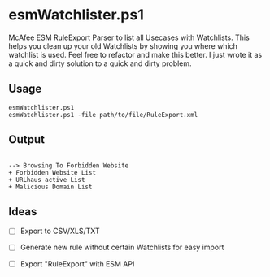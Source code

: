 # esmWatchlister.ps1

McAfee ESM RuleExport Parser to list all Usecases with Watchlists. This helps you clean up your old Watchlists by showing you where which watchlist is used. Feel free to refactor and make this better. I just wrote it as a quick and dirty solution to a quick and dirty problem.

## Usage
<code>esmWatchlister.ps1</code>  
<code>esmWatchlister.ps1 -file path/to/file/RuleExport.xml</code>

## Output 
<code>
--> Browsing To Forbidden Website  
+ Forbidden Website List  
+ URLhaus active List  
+ Malicious Domain List  
</code>

## Ideas 
- [ ] Export to CSV/XLS/TXT
- [ ] Generate new rule without certain Watchlists for easy import 
- [ ] Export "RuleExport" with ESM API 

